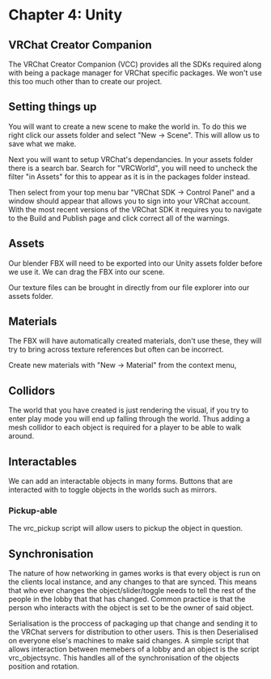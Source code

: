 # Chapter 4: Unity

## VRChat Creator Companion
The VRChat Creator Companion (VCC) provides all the SDKs required along with being a package manager for VRChat specific packages. We won't use this too much other than to create our project.

## Setting things up
You will want to create a new scene to make the world in. To do this we right click our assets folder and select "New -> Scene". This will allow us to save what we make.

Next you will want to setup VRChat's dependancies. In your assets folder there is a search bar. Search for "VRCWorld", you will need to uncheck the filter "in Assets" for this to appear as it is in the packages folder instead.

Then select from your top menu bar "VRChat SDK -> Control Panel" and a window should appear that allows you to sign into your VRChat account. With the most recent versions of the VRChat SDK it requires you to navigate to the Build and Publish page and click correct all of the warnings.

## Assets
Our blender FBX will need to be exported into our Unity assets folder before we use it. We can drag the FBX into our scene.

Our texture files can be brought in directly from our file explorer into our assets folder.

## Materials
The FBX will have automatically created materials, don't use these, they will try to bring across texture references but often can be incorrect.

Create new materials with "New -> Material" from the context menu, 

## Collidors
The world that you have created is just rendering the visual, if you try to enter play mode you will end up falling through the world. Thus adding a mesh collidor to each object is required for a player to be able to walk around.

## Interactables
We can add an interactable objects in many forms. Buttons that are interacted with to toggle objects in the worlds such as mirrors.

### Pickup-able
The vrc_pickup script will allow users to pickup the object in question.

## Synchronisation
The nature of how networking in games works is that every object is run on the clients local instance, and any changes to that are synced. This means that who ever changes the object/slider/toggle needs to tell the rest of the people in the lobby that that has changed. Common practice is that the person who interacts with the object is set to be the owner of said object.

Serialisation is the proccess of packaging up that change and sending it to the VRChat servers for distribution to other users. This is then Deserialised on everyone else's machines to make said changes. A simple script that allows interaction between memebers of a lobby and an object is the script vrc_objectsync. This handles all of the synchronisation of the objects position and rotation.